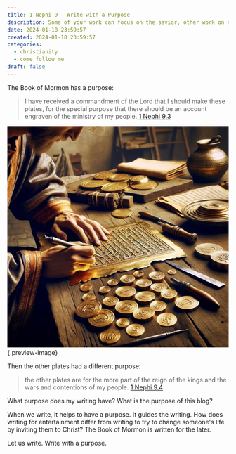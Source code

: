 ```yaml
---
title: 1 Nephi 9 - Write with a Purpose
description: Some of your work can focus on the savior, other work on not the savior.
date: 2024-01-18 23:59:57
created: 2024-01-18 23:59:57
categories:
  - christianity
  - come follow me
draft: false
---
```

The Book of Mormon has a purpose:

> I have received a commandment of the Lord that I should make these plates, for the special purpose that there should be an account engraven of the ministry of my people.
> [1 Nephi 9.3](../scriptures/1-nephi-9.3)

![Write with a purpose. Journal with a purpose. ](img/dalle-writing-on-gold-plates.jpeg){.preview-image}

Then the other plates had a different purpose:

> the other plates are for the more part of the reign of the kings and the wars and contentions of my people.
> [1 Nephi 9.4](../scriptures/1-nephi-9.4)

What purpose does my writing have? What is the purpose of this blog?

When we write, it helps to have a purpose. It guides the writing. How does writing for entertainment differ from writing to try to change someone's life by inviting them to Christ? The Book of Mormon is written for the later. 

Let us write. Write with a purpose. 